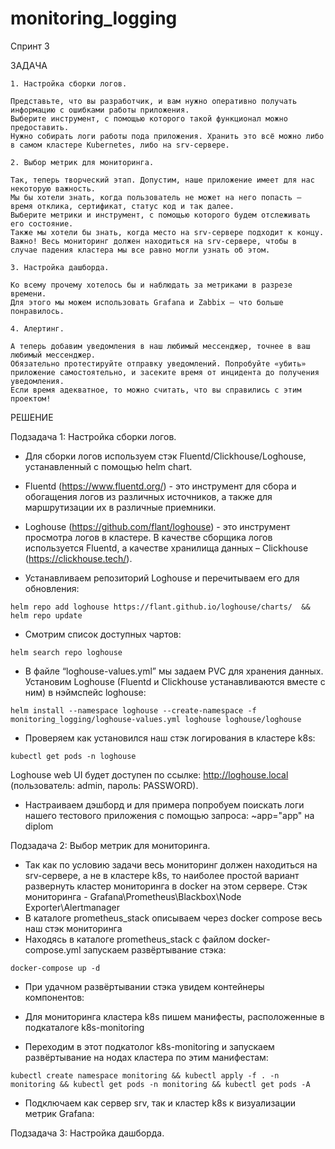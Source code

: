 # monitoring_logging

Спринт 3

ЗАДАЧА

```
1. Настройка сборки логов.

Представьте, что вы разработчик, и вам нужно оперативно получать информацию с ошибками работы приложения.
Выберите инструмент, с помощью которого такой функционал можно предоставить. 
Нужно собирать логи работы пода приложения. Хранить это всё можно либо в самом кластере Kubernetes, либо на srv-сервере.

2. Выбор метрик для мониторинга.

Так, теперь творческий этап. Допустим, наше приложение имеет для нас некоторую важность. 
Мы бы хотели знать, когда пользователь не может на него попасть — время отклика, сертификат, статус код и так далее. 
Выберите метрики и инструмент, с помощью которого будем отслеживать его состояние.
Также мы хотели бы знать, когда место на srv-сервере подходит к концу.
Важно! Весь мониторинг должен находиться на srv-сервере, чтобы в случае падения кластера мы все равно могли узнать об этом.

3. Настройка дашборда.

Ко всему прочему хотелось бы и наблюдать за метриками в разрезе времени. 
Для этого мы можем использовать Grafana и Zabbix — что больше понравилось.

4. Алертинг.

А теперь добавим уведомления в наш любимый мессенджер, точнее в ваш любимый мессенджер. 
Обязательно протестируйте отправку уведомлений. Попробуйте «убить» приложение самостоятельно, и засеките время от инцидента до получения уведомления. 
Если время адекватное, то можно считать, что вы справились с этим проектом!
```

РЕШЕНИЕ

Подзадача 1: Настройка сборки логов.
  - Для сборки логов используем стэк Fluentd/Clickhouse/Loghouse, устанавленный с помощью helm chart.
  - Fluentd (https://www.fluentd.org/) - это инструмент для сбора и обогащения логов из различных источников,
  а также для маршрутизации их в различные приемники.

  - Loghouse (https://github.com/flant/loghouse) - это инструмент просмотра логов в кластере. В качестве сборщика логов используется Fluentd, а качестве хранилища данных – Clickhouse (https://clickhouse.tech/).
  
  - Устанавливаем репозиторий Loghouse и перечитываем его для обновления:
  ```
  helm repo add loghouse https://flant.github.io/loghouse/charts/  && helm repo update
  ```
  - Смотрим список доступных чартов:
  ```
  helm search repo loghouse
  ```
  - В файле “loghouse-values.yml” мы задаем PVC для хранения данных. Установим Loghouse (Fluentd и Clickhouse устанавливаются вместе с ним) в нэймспейс loghouse:
  ```
  helm install --namespace loghouse --create-namespace -f monitoring_logging/loghouse-values.yml loghouse loghouse/loghouse
  ```  
  - Проверяем как установился наш стэк логирования в кластере k8s:
  ```
  kubectl get pods -n loghouse
  ```
  Loghouse web UI будет доступен по ссылке: http://loghouse.local (пользователь: admin, пароль: PASSWORD).
  - Настраиваем дэшборд и для примера попробуем поискать логи нашего тестового приложения с помощью запроса: ~app="app" на diplom


  Подзадача 2: Выбор метрик для мониторинга.
  - Так как по условию задачи весь мониторинг должен находиться на srv-сервере, а не в кластере k8s, то наиболее простой вариант развернуть кластер мониторинга в docker на этом сервере. 
  Стэк мониторинга - Grafana\Prometheus\Blackbox\Node Exporter\Alertmanager
  - В каталоге prometheus_stack описываем через docker compose весь наш стэк мониторинга
  - Находясь в каталоге prometheus_stack с файлом docker-compose.yml запускаем развёртывание стэка:
  ```
  docker-compose up -d 
  ```
  - При удачном развёртывании стэка увидем контейнеры компонентов:

  - Для мониторинга кластера k8s пишем манифесты, расположенные в подкаталоге k8s-monitoring
  - Переходим в этот подкатолог k8s-monitoring и запускаем развёртывание на нодах кластера по этим манифестам:
  ```
  kubectl create namespace monitoring && kubectl apply -f . -n monitoring && kubectl get pods -n monitoring && kubectl get pods -A
  ```
  - Подключаем как сервер srv, так и кластер k8s к визуализации метрик Grafana:

  Подзадача 3: Настройка дашборда.